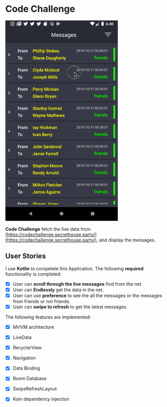 # Code Challenge

![](show_code_challenge_kotlin.gif)

**Code Challenge** fetch the live data from [https://codechallenge.secrethouse.party/](https://codechallenge.secrethouse.party/), and display the messages.

## User Stories

I use **Kotlin** to compelete this Application. The following **required** functionality is completed:

* [X] User can **scroll through the live messages** find from the net.
* [X] User can **Endlessly** get the data in the net.
* [X] User can use **preference** to see the all the messages or the messages from friends or not friends.
* [X] User can **swipe to refresh** to get the latest messages.

The following features are implemented:

* [X] MVVM architecture
* [X] LiveData
* [X] RecyclerView
* [X] Navigation
* [X] Data Binding
* [X] Room Database
* [X] SwipeRefreshLayout
* [X] Koin dependency injection



